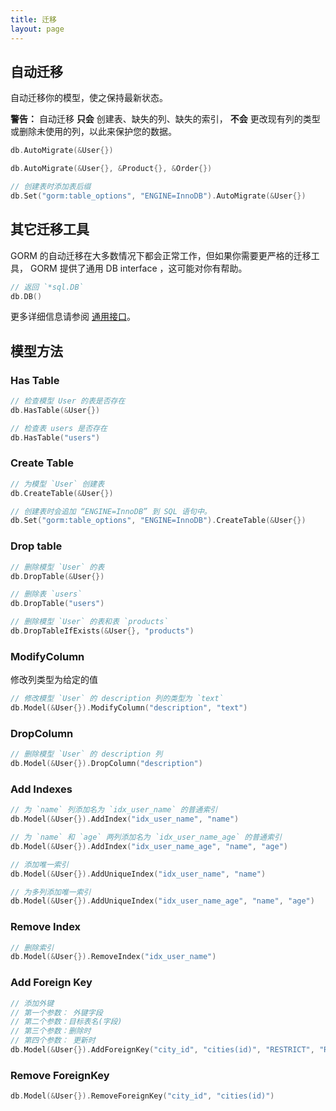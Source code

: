 ```yaml
---
title: 迁移
layout: page
---
```


## 自动迁移

自动迁移你的模型，使之保持最新状态。

**警告：** 自动迁移 **只会** 创建表、缺失的列、缺失的索引， **不会** 更改现有列的类型或删除未使用的列，以此来保护您的数据。

```go
db.AutoMigrate(&User{})

db.AutoMigrate(&User{}, &Product{}, &Order{})

// 创建表时添加表后缀
db.Set("gorm:table_options", "ENGINE=InnoDB").AutoMigrate(&User{})
```

## 其它迁移工具

GORM 的自动迁移在大多数情况下都会正常工作，但如果你需要更严格的迁移工具， GORM 提供了通用 DB interface ，这可能对你有帮助。

```go
// 返回 `*sql.DB`
db.DB()
```

更多详细信息请参阅 [通用接口](generic_interface.html)。

## 模型方法

### Has Table

```go
// 检查模型 User 的表是否存在
db.HasTable(&User{})

// 检查表 users 是否存在
db.HasTable("users")
```

### Create Table

```go
// 为模型 `User` 创建表
db.CreateTable(&User{})

// 创建表时会追加 “ENGINE=InnoDB” 到 SQL 语句中。
db.Set("gorm:table_options", "ENGINE=InnoDB").CreateTable(&User{})
```

### Drop table

```go
// 删除模型 `User` 的表
db.DropTable(&User{})

// 删除表 `users`
db.DropTable("users")

// 删除模型 `User` 的表和表 `products`
db.DropTableIfExists(&User{}, "products")
```

### ModifyColumn

修改列类型为给定的值

```go
// 修改模型 `User` 的 description 列的类型为 `text` 
db.Model(&User{}).ModifyColumn("description", "text")
```

### DropColumn

```go
// 删除模型 `User` 的 description 列
db.Model(&User{}).DropColumn("description")
```

### Add Indexes

```go
// 为 `name` 列添加名为 `idx_user_name` 的普通索引
db.Model(&User{}).AddIndex("idx_user_name", "name")

// 为 `name` 和 `age` 两列添加名为 `idx_user_name_age` 的普通索引
db.Model(&User{}).AddIndex("idx_user_name_age", "name", "age")

// 添加唯一索引
db.Model(&User{}).AddUniqueIndex("idx_user_name", "name")

// 为多列添加唯一索引
db.Model(&User{}).AddUniqueIndex("idx_user_name_age", "name", "age")
```

### Remove Index

```go
// 删除索引
db.Model(&User{}).RemoveIndex("idx_user_name")
```

### Add Foreign Key

```go
// 添加外键
// 第一个参数： 外键字段
// 第二个参数：目标表名(字段)
// 第三个参数：删除时
// 第四个参数： 更新时
db.Model(&User{}).AddForeignKey("city_id", "cities(id)", "RESTRICT", "RESTRICT")
```

### Remove ForeignKey

```go
db.Model(&User{}).RemoveForeignKey("city_id", "cities(id)")
```